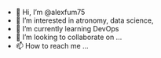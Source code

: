 - 👋 Hi, I’m @alexfum75
- 👀 I’m interested in atronomy, data science,
- 🌱 I’m currently learning DevOps
- 💞️ I’m looking to collaborate on ...
- 📫 How to reach me ...

<!---
alexfum75/alexfum75 is a ✨ special ✨ repository because its `README.md` (this file) appears on your GitHub profile.
You can click the Preview link to take a look at your changes.
--->
